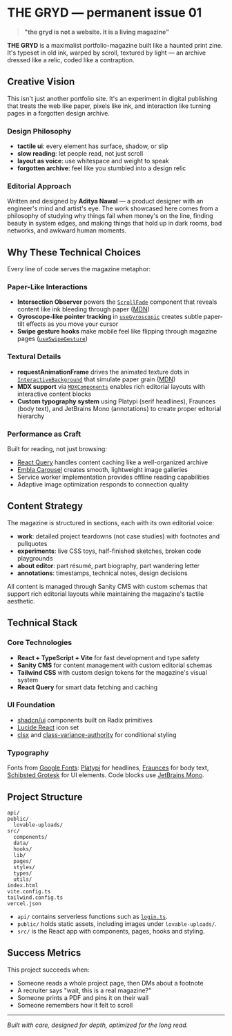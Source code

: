 # THE GRYD — permanent issue 01

> **"the gryd is not a website. it is a living magazine"**

**THE GRYD** is a maximalist portfolio-magazine built like a haunted print zine. It's typeset in old ink, warped by scroll, textured by light — an archive dressed like a relic, coded like a contraption.

## Creative Vision

This isn't just another portfolio site. It's an experiment in digital publishing that treats the web like paper, pixels like ink, and interaction like turning pages in a forgotten design archive.

### Design Philosophy
- **tactile ui**: every element has surface, shadow, or slip
- **slow reading**: let people read, not just scroll
- **layout as voice**: use whitespace and weight to speak
- **forgotten archive**: feel like you stumbled into a design relic

### Editorial Approach
Written and designed by **Aditya Nawal** — a product designer with an engineer's mind and artist's eye. The work showcased here comes from a philosophy of studying why things fail when money's on the line, finding beauty in system edges, and making things that hold up in dark rooms, bad networks, and awkward human moments.

## Why These Technical Choices

Every line of code serves the magazine metaphor:

### Paper-Like Interactions
- **Intersection Observer** powers the [`ScrollFade`](src/components/ScrollFade.tsx) component that reveals content like ink bleeding through paper ([MDN](https://developer.mozilla.org/en-US/docs/Web/API/Intersection_Observer_API))
- **Gyroscope-like pointer tracking** in [`useGyroscopic`](src/hooks/useGyroscopic.tsx) creates subtle paper-tilt effects as you move your cursor
- **Swipe gesture hooks** make mobile feel like flipping through magazine pages ([`useSwipeGesture`](src/hooks/useSwipeGesture.tsx))

### Textural Details
- **requestAnimationFrame** drives the animated texture dots in [`InteractiveBackground`](src/components/InteractiveBackground.tsx) that simulate paper grain ([MDN](https://developer.mozilla.org/en-US/docs/Web/API/window/requestAnimationFrame))
- **MDX support** via [`MDXComponents`](src/components/mdx/MDXComponents.tsx) enables rich editorial layouts with interactive content blocks
- **Custom typography system** using Platypi (serif headlines), Fraunces (body text), and JetBrains Mono (annotations) to create proper editorial hierarchy

### Performance as Craft
Built for reading, not just browsing:
- [React Query](https://tanstack.com/query/latest) handles content caching like a well-organized archive
- [Embla Carousel](https://www.embla-carousel.com/) creates smooth, lightweight image galleries
- Service worker implementation provides offline reading capabilities
- Adaptive image optimization responds to connection quality

## Content Strategy

The magazine is structured in sections, each with its own editorial voice:

- **work**: detailed project teardowns (not case studies) with footnotes and pullquotes
- **experiments**: live CSS toys, half-finished sketches, broken code playgrounds
- **about editor**: part résumé, part biography, part wandering letter
- **annotations**: timestamps, technical notes, design decisions

All content is managed through Sanity CMS with custom schemas that support rich editorial layouts while maintaining the magazine's tactile aesthetic.

## Technical Stack

### Core Technologies
- **React + TypeScript + Vite** for fast development and type safety
- **Sanity CMS** for content management with custom editorial schemas
- **Tailwind CSS** with custom design tokens for the magazine's visual system
- **React Query** for smart data fetching and caching

### UI Foundation
- [shadcn/ui](https://ui.shadcn.com/) components built on Radix primitives
- [Lucide React](https://lucide.dev/) icon set
- [clsx](https://github.com/lukeed/clsx) and [class-variance-authority](https://github.com/joe-bell/cva) for conditional styling

### Typography
Fonts from [Google Fonts](https://fonts.google.com/): [Platypi](https://fonts.google.com/specimen/Platypi) for headlines, [Fraunces](https://fonts.google.com/specimen/Fraunces) for body text, [Schibsted Grotesk](https://fonts.google.com/specimen/Schibsted+Grotesk) for UI elements. Code blocks use [JetBrains Mono](https://fontsource.org/fonts/jetbrains-mono).

## Project Structure

```text
api/
public/
  lovable-uploads/
src/
  components/
  data/
  hooks/
  lib/
  pages/
  styles/
  types/
  utils/
index.html
vite.config.ts
tailwind.config.ts
vercel.json
```
- `api/` contains serverless functions such as [`login.ts`](api/login.ts).
- `public/` holds static assets, including images under `lovable-uploads/`.
- `src/` is the React app with components, pages, hooks and styling.

## Success Metrics

This project succeeds when:
- Someone reads a whole project page, then DMs about a footnote
- A recruiter says "wait, this is a real magazine?"
- Someone prints a PDF and pins it on their wall
- Someone remembers how it felt to scroll

---

*Built with care, designed for depth, optimized for the long read.*
